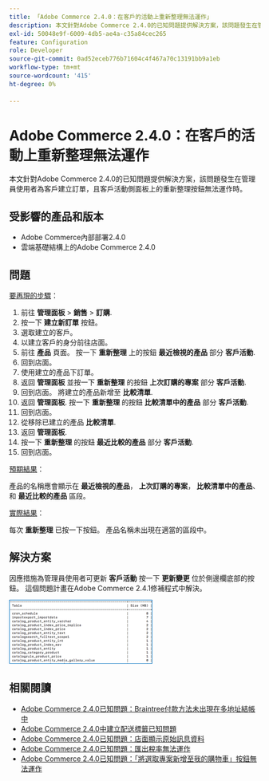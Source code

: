 ```yaml
---
title: 「Adobe Commerce 2.4.0：在客戶的活動上重新整理無法運作」
description: 本文針對Adobe Commerce 2.4.0的已知問題提供解決方案，該問題發生在管理員使用者為客戶建立訂單，且客戶活動側面板上的重新整理按鈕無法運作時。
exl-id: 50048e9f-6009-4db5-ae4a-c35a84cec265
feature: Configuration
role: Developer
source-git-commit: 0ad52eceb776b71604c4f467a70c13191bb9a1eb
workflow-type: tm+mt
source-wordcount: '415'
ht-degree: 0%

---
```


# Adobe Commerce 2.4.0：在客戶的活動上重新整理無法運作

本文針對Adobe Commerce 2.4.0的已知問題提供解決方案，該問題發生在管理員使用者為客戶建立訂單，且客戶活動側面板上的重新整理按鈕無法運作時。

## 受影響的產品和版本

* Adobe Commerce內部部署2.4.0
* 雲端基礎結構上的Adobe Commerce 2.4.0

## 問題

<u>要再現的步驟</u>：

1. 前往 **管理面板** > **銷售** > **訂購**.
1. 按一下 **建立新訂單** 按鈕。
1. 選取建立的客戶。
1. 以建立客戶的身分前往店面。
1. 前往 **產品** 頁面。 按一下 **重新整理** 上的按鈕 **最近檢視的產品** 部分 **客戶活動**.
1. 回到店面。
1. 使用建立的產品下訂單。
1. 返回 **管理面板** 並按一下 **重新整理** 的按鈕 **上次訂購的專案** 部分 **客戶活動**.
1. 回到店面。 將建立的產品新增至 **比較清單**.
1. 返回 **管理面板**. 按一下 **重新整理** 的按鈕 **比較清單中的產品** 部分 **客戶活動**.
1. 回到店面。
1. 從移除已建立的產品 **比較清單**.
1. 返回 **管理面板**.
1. 按一下 **重新整理** 的按鈕 **最近比較的產品** 部分 **客戶活動**.
1. 回到店面。

<u>預期結果</u>：

產品的名稱應會顯示在 **最近檢視的產品**， **上次訂購的專案**， **比較清單中的產品**、和 **最近比較的產品** 區段。

<u>實際結果</u>：

每次 **重新整理** 已按一下按鈕。 產品名稱未出現在適當的區段中。

## 解決方案

因應措施為管理員使用者可更新 **客戶活動** 按一下 **更新變更** 位於側邊欄底部的按鈕。 這個問題計畫在Adobe Commerce 2.4.1修補程式中解決。

![mceclip0.png](assets/mceclip0.png)

## 相關閱讀

* [Adobe Commerce 2.4.0已知問題：Braintree付款方法未出現在多地址結帳中](/help/troubleshooting/payments/magento-2-4-0-braintree-not-in-multiple-addresses-checkout.md)
* [Adobe Commerce 2.4.0中建立配送標籤已知問題](/help/troubleshooting/known-issues-patches-attached/shipping-labels-creation-known-issue-in-magento-2-4-0.md)
* [Adobe Commerce 2.4.0已知問題：店面顯示原始訊息資料](/help/troubleshooting/storefront/magento-2-4-0-issue-storefront-raw-message-data-display.md)
* [Adobe Commerce 2.4.0已知問題：匯出稅率無法運作](/help/troubleshooting/miscellaneous/magento-2-4-0-known-issue-export-tax-rates-does-not-work.md)
* [Adobe Commerce 2.4.0已知問題：「將選取專案新增至我的購物車」按鈕無法運作](/help/troubleshooting/miscellaneous/magento-2-4-0-add-selections-to-my-cart-does-not-work.md)
